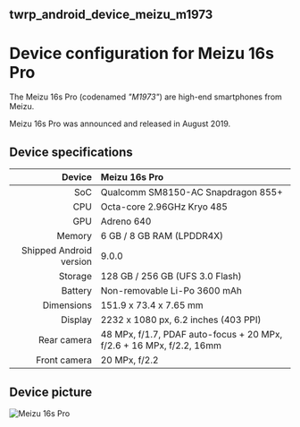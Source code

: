 ## twrp_android_device_meizu_m1973

Device configuration for Meizu 16s Pro
==============

The Meizu 16s Pro (codenamed _"M1973"_) are high-end smartphones from Meizu.

Meizu 16s Pro was announced and released in August 2019.

## Device specifications

| Device       | Meizu 16s Pro                          |
| -----------: | :------------------------------------- |
| SoC          | Qualcomm SM8150-AC Snapdragon 855+     |
| CPU          | Octa-core 2.96GHz Kryo 485             |
| GPU          | Adreno 640                             |
| Memory       | 6 GB / 8 GB RAM (LPDDR4X)              |
| Shipped Android version | 9.0.0                       |
| Storage      | 128 GB / 256 GB (UFS 3.0 Flash)        |
| Battery      | Non-removable Li-Po 3600 mAh           |
| Dimensions   | 151.9 x 73.4 x 7.65 mm                 |
| Display      | 2232 x 1080 px, 6.2 inches (403 PPI)   |
| Rear camera  | 48 MPx, f/1.7, PDAF auto-focus + 20 MPx, f/2.6 + 16 MPx, f/2.2, 16mm |
| Front camera | 20 MPx, f/2.2                          |

## Device picture

![Meizu 16s Pro](https://fms.res.meizu.com/dms/2019/08/27/6c016713-3222-4a32-b5cb-9e579f9029ee.png "Meizu 16s Pro")
